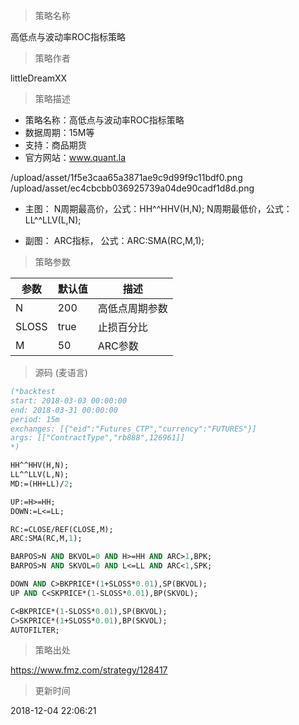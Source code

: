 
> 策略名称

高低点与波动率ROC指标策略

> 策略作者

littleDreamXX

> 策略描述

- 策略名称：高低点与波动率ROC指标策略
- 数据周期：15M等
- 支持：商品期货
- 官方网站：www.quant.la

/upload/asset/1f5e3caa65a3871ae9c9d99f9c11bdf0.png  
/upload/asset/ec4cbcbb036925739a04de90cadf1d8d.png 

- 主图：
   N周期最高价，公式：HH^^HHV(H,N);
   N周期最低价，公式：LL^^LLV(L,N);

- 副图：
  ARC指标， 公式：ARC:SMA(RC,M,1);

> 策略参数



|参数|默认值|描述|
|----|----|----|
|N|200|高低点周期参数|
|SLOSS|true|止损百分比|
|M|50|ARC参数|


> 源码 (麦语言)

``` pascal
(*backtest
start: 2018-03-03 00:00:00
end: 2018-03-31 00:00:00
period: 15m
exchanges: [{"eid":"Futures_CTP","currency":"FUTURES"}]
args: [["ContractType","rb888",126961]]
*)

HH^^HHV(H,N);
LL^^LLV(L,N);
MD:=(HH+LL)/2;

UP:=H>=HH;
DOWN:=L<=LL;

RC:=CLOSE/REF(CLOSE,M);
ARC:SMA(RC,M,1);

BARPOS>N AND BKVOL=0 AND H>=HH AND ARC>1,BPK;
BARPOS>N AND SKVOL=0 AND L<=LL AND ARC<1,SPK;

DOWN AND C>BKPRICE*(1+SLOSS*0.01),SP(BKVOL);
UP AND C<SKPRICE*(1-SLOSS*0.01),BP(SKVOL);

C<BKPRICE*(1-SLOSS*0.01),SP(BKVOL);
C>SKPRICE*(1+SLOSS*0.01),BP(SKVOL);
AUTOFILTER;
```

> 策略出处

https://www.fmz.com/strategy/128417

> 更新时间

2018-12-04 22:06:21
